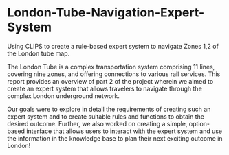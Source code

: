 # London-Tube-Navigation-Expert-System
Using CLIPS to create a rule-based expert system to navigate Zones 1,2 of the London tube map.

The London Tube is a complex transportation system comprising 11 lines, covering nine zones, and offering connections to various rail services. This report provides an overview of part 2 of the project wherein we aimed to create an expert system that allows travelers to navigate through the complex London underground network. 

Our goals were to explore in detail the requirements of creating such an expert system and to create suitable rules and functions to obtain the desired outcome. Further, we also worked on creating a simple, option-based interface that allows users to interact with the expert system and use the information in the knowledge base to plan their next exciting outcome in London!

